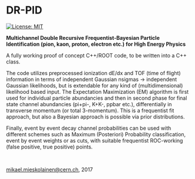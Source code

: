 # DR-PID

[![License: MIT](https://img.shields.io/badge/License-MIT-yellow.svg)](https://opensource.org/licenses/MIT)

<b> Multichannel Double Recursive Frequentist-Bayesian Particle Identification (pion, kaon, proton, electron etc.) for High Energy Physics </b>

A fully working proof of concept C++/ROOT code, to be written into a C++ class.
<br/>

The code utilizes preprocessed ionization dE/dx and TOF (time of flight) information in terms of independent Gaussian nsigmas -> independent Gaussian likelihoods, but is extendable for any kind of (multidimensional) likelihood based input. The Expectation Maximization (EM) algorithm is first used for individual particle abundancies and then in second phase for final state channel abundancies (pi+pi-, K+K-, ppbar etc.), differentially in transverse momentum (or total 3-momentum). This is a frequentist fit approach, but also a Bayesian approach is possible via prior distributions.

Finally, event by event decay channel probabilities can be used with different schemes such as Maximum (Posteriori) Probability classification, event by event weights or as cuts, with suitable frequentist ROC-working (false positive, true positive) points.

<br/>

mikael.mieskolainen@cern.ch, 2017
